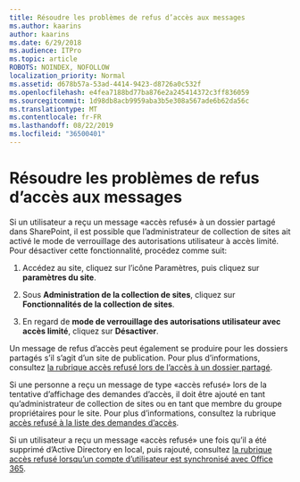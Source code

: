 ```yaml
---
title: Résoudre les problèmes de refus d’accès aux messages
ms.author: kaarins
author: kaarins
ms.date: 6/29/2018
ms.audience: ITPro
ms.topic: article
ROBOTS: NOINDEX, NOFOLLOW
localization_priority: Normal
ms.assetid: d678b57a-53ad-4414-9423-d8726a0c532f
ms.openlocfilehash: e4fea7188bd77ba876e2a245414372c3ff836059
ms.sourcegitcommit: 1d98db8acb9959aba3b5e308a567ade6b62da56c
ms.translationtype: MT
ms.contentlocale: fr-FR
ms.lasthandoff: 08/22/2019
ms.locfileid: "36500401"
---
```

# <a name="troubleshoot-access-denied-messages"></a>Résoudre les problèmes de refus d’accès aux messages

Si un utilisateur a reçu un message «accès refusé» à un dossier partagé dans SharePoint, il est possible que l’administrateur de collection de sites ait activé le mode de verrouillage des autorisations utilisateur à accès limité. Pour désactiver cette fonctionnalité, procédez comme suit: 
  
1. Accédez au site, cliquez sur l’icône Paramètres, puis cliquez sur **paramètres du site**.
    
2. Sous **Administration de la collection de sites**, cliquez sur **Fonctionnalités de la collection de sites**.
    
3. En regard de **mode de verrouillage des autorisations utilisateur avec accès limité**, cliquez sur **Désactiver**.
    
Un message de refus d’accès peut également se produire pour les dossiers partagés s’il s’agit d’un site de publication. Pour plus d’informations, consultez [la rubrique accès refusé lors de l’accès à un dossier partagé](https://go.microsoft.com/fwlink/?linkid=2004317).
  
Si une personne a reçu un message de type «accès refusé» lors de la tentative d’affichage des demandes d’accès, il doit être ajouté en tant qu’administrateur de collection de sites ou en tant que membre du groupe propriétaires pour le site. Pour plus d’informations, consultez la rubrique [accès refusé à la liste des demandes d’accès](https://go.microsoft.com/fwlink/?linkid=2004220).
  
Si un utilisateur a reçu un message «accès refusé» une fois qu’il a été supprimé d’Active Directory en local, puis rajouté, consultez [la rubrique accès refusé lorsqu’un compte d’utilisateur est synchronisé avec Office 365](https://go.microsoft.com/fwlink/?linkid=2004318).
  

